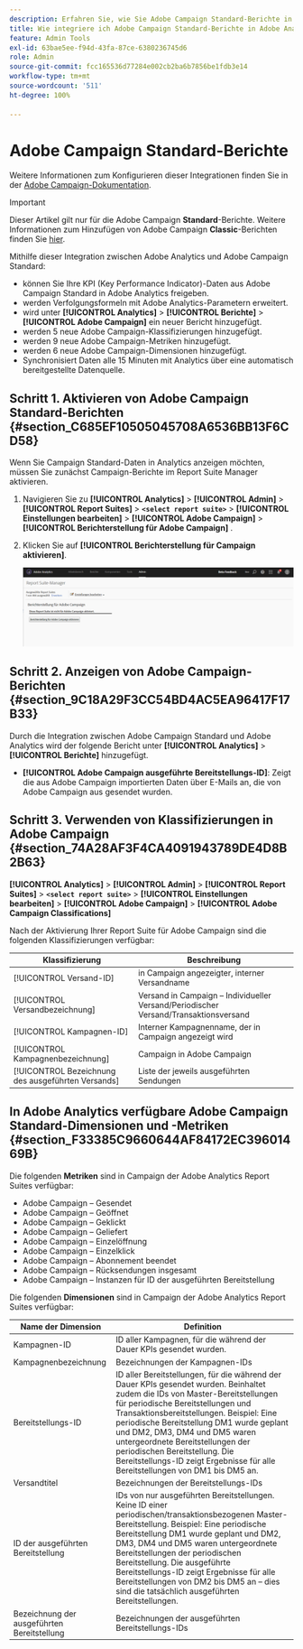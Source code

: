 ```yaml
---
description: Erfahren Sie, wie Sie Adobe Campaign Standard-Berichte in Adobe Analytics aktivieren
title: Wie integriere ich Adobe Campaign Standard-Berichte in Adobe Analytics?
feature: Admin Tools
exl-id: 63bae5ee-f94d-43fa-87ce-6380236745d6
role: Admin
source-git-commit: fcc165536d77284e002cb2ba6b7856be1fdb3e14
workflow-type: tm+mt
source-wordcount: '511'
ht-degree: 100%

---
```



# Adobe Campaign Standard-Berichte

Weitere Informationen zum Konfigurieren dieser Integrationen finden Sie in der [Adobe Campaign-Dokumentation](https://helpx.adobe.com/de/campaign/standard/integrating/using/about-campaign-analytics-integration.html).

>[!IMPORTANT]
>Dieser Artikel gilt nur für die Adobe Campaign **Standard**-Berichte. Weitere Informationen zum Hinzufügen von Adobe Campaign **Classic**-Berichten finden Sie [hier](/help/integrate/analytics-to-campaign-classic.md).

Mithilfe dieser Integration zwischen Adobe Analytics und Adobe Campaign Standard:

* können Sie Ihre KPI (Key Performance Indicator)-Daten aus Adobe Campaign Standard in Adobe Analytics freigeben.
* werden Verfolgungsformeln mit Adobe Analytics-Parametern erweitert.
* wird unter **[!UICONTROL Analytics]** > **[!UICONTROL Berichte]** > **[!UICONTROL Adobe Campaign]** ein neuer Bericht hinzugefügt.
* werden 5 neue Adobe Campaign-Klassifizierungen hinzugefügt.
* werden 9 neue Adobe Campaign-Metriken hinzugefügt.
* werden 6 neue Adobe Campaign-Dimensionen hinzugefügt.
* Synchronisiert Daten alle 15 Minuten mit Analytics über eine automatisch bereitgestellte Datenquelle.

## Schritt 1. Aktivieren von Adobe Campaign Standard-Berichten {#section_C685EF10505045708A6536BB13F6CD58}

Wenn Sie Campaign Standard-Daten in Analytics anzeigen möchten, müssen Sie zunächst Campaign-Berichte im Report Suite Manager aktivieren.

1. Navigieren Sie zu **[!UICONTROL Analytics]** > **[!UICONTROL Admin]** > **[!UICONTROL Report Suites]** > **`<select report suite>`** > **[!UICONTROL Einstellungen bearbeiten]** > **[!UICONTROL Adobe Campaign]** > **[!UICONTROL Berichterstellung für Adobe Campaign]** .
1. Klicken Sie auf **[!UICONTROL Berichterstellung für Campaign aktivieren]**.

   ![](assets/enable-campaign.png)

## Schritt 2. Anzeigen von Adobe Campaign-Berichten {#section_9C18A29F3CC54BD4AC5EA96417F17B33}

Durch die Integration zwischen Adobe Campaign Standard und Adobe Analytics wird der folgende Bericht unter **[!UICONTROL Analytics]** > **[!UICONTROL Berichte]** hinzugefügt.

* **[!UICONTROL Adobe Campaign ausgeführte Bereitstellungs-ID]**: Zeigt die aus Adobe Campaign importierten Daten über E-Mails an, die von Adobe Campaign aus gesendet wurden. 

## Schritt 3. Verwenden von Klassifizierungen in Adobe Campaign {#section_74A28AF3F4CA4091943789DE4D8B2B63}

**[!UICONTROL Analytics]** > **[!UICONTROL Admin]** > **[!UICONTROL Report Suites]** > **`<select report suite>`** > **[!UICONTROL Einstellungen bearbeiten]** > **[!UICONTROL Adobe Campaign]** > **[!UICONTROL Adobe Campaign Classifications]**

Nach der Aktivierung Ihrer Report Suite für Adobe Campaign sind die folgenden Klassifizierungen verfügbar:

| Klassifizierung | Beschreibung |
| --- | --- |
| [!UICONTROL Versand-ID] | in Campaign angezeigter, interner Versandname |
| [!UICONTROL Versandbezeichnung] | Versand in Campaign – Individueller Versand/Periodischer Versand/Transaktionsversand |
| [!UICONTROL Kampagnen-ID] | Interner Kampagnenname, der in Campaign angezeigt wird |
| [!UICONTROL Kampagnenbezeichnung] | Campaign in Adobe Campaign |
| [!UICONTROL Bezeichnung des ausgeführten Versands] | Liste der jeweils ausgeführten Sendungen |

## In Adobe Analytics verfügbare Adobe Campaign Standard-Dimensionen und -Metriken {#section_F33385C9660644AF84172EC39601469B}

Die folgenden **Metriken** sind in Campaign der Adobe Analytics Report Suites verfügbar:

* Adobe Campaign – Gesendet
* Adobe Campaign – Geöffnet
* Adobe Campaign – Geklickt
* Adobe Campaign – Geliefert
* Adobe Campaign – Einzelöffnung
* Adobe Campaign – Einzelklick
* Adobe Campaign – Abonnement beendet
* Adobe Campaign – Rücksendungen insgesamt
* Adobe Campaign – Instanzen für ID der ausgeführten Bereitstellung

Die folgenden **Dimensionen** sind in Campaign der Adobe Analytics Report Suites verfügbar:

| Name der Dimension | Definition |
| --- | --- |
| Kampagnen-ID | ID aller Kampagnen, für die während der Dauer KPIs gesendet wurden. |
| Kampagnenbezeichnung | Bezeichnungen der Kampagnen-IDs |
| Bereitstellungs-ID | ID aller Bereitstellungen, für die während der Dauer KPIs gesendet wurden. Beinhaltet zudem die IDs von Master-Bereitstellungen für periodische Bereitstellungen und Transaktionsbereitstellungen. Beispiel: Eine periodische Bereitstellung DM1 wurde geplant und DM2, DM3, DM4 und DM5 waren untergeordnete Bereitstellungen der periodischen Bereitstellung.  Die Bereitstellungs-ID zeigt Ergebnisse für alle Bereitstellungen von DM1 bis DM5 an. |
| Versandtitel | Bezeichnungen der Bereitstellungs-IDs |
| ID der ausgeführten Bereitstellung | IDs von nur ausgeführten Bereitstellungen. Keine ID einer periodischen/transaktionsbezogenen Master-Bereitstellung. Beispiel: Eine periodische Bereitstellung DM1 wurde geplant und DM2, DM3, DM4 und DM5 waren untergeordnete Bereitstellungen der periodischen Bereitstellung. Die ausgeführte Bereitstellungs-ID zeigt Ergebnisse für alle Bereitstellungen von DM2 bis DM5 an – dies sind die tatsächlich ausgeführten Bereitstellungen. |
| Bezeichnung der ausgeführten Bereitstellung | Bezeichnungen der ausgeführten Bereitstellungs-IDs |

